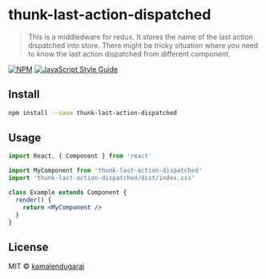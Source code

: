 # thunk-last-action-dispatched

> This is a middledware for redux. It stores the name of the last action dispatched into store. There might be tricky situation where you need to know the last action dispatched from different component.

[![NPM](https://img.shields.io/npm/v/thunk-last-action-dispatched.svg)](https://www.npmjs.com/package/thunk-last-action-dispatched) [![JavaScript Style Guide](https://img.shields.io/badge/code_style-standard-brightgreen.svg)](https://standardjs.com)

## Install

```bash
npm install --save thunk-last-action-dispatched
```

## Usage

```jsx
import React, { Component } from 'react'

import MyComponent from 'thunk-last-action-dispatched'
import 'thunk-last-action-dispatched/dist/index.css'

class Example extends Component {
  render() {
    return <MyComponent />
  }
}
```

## License

MIT © [kamalendugarai](https://github.com/kamalendugarai)
